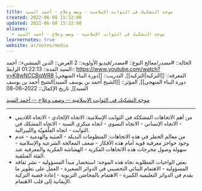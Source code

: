 ```yaml
---
title: موجة التشكيك في الثوابت الإسلامية - وصف وعلاج - أحمد السيد
created: 2022-06-08 15:22:00
updated: 2022-06-08 15:22:00
aliases:
  - موجة التشكيك في الثوابت الإسلامية - وصف وعلاج - أحمد السيد
learnernotes: true
website: ar/notes/media
---
```


الحالة:: #مصدر/معالج
النوع:: #مصدر/فيديو
اﻷولوية:: 2
الغرض:: الدين
المنشيء:: أحمد السيد
المدة:: 01:22:13
الرابط:: <https://www.youtube.com/watch?v=K8wNCCBqWR8>
المعرفة:: [[التزكية|التزكية]],
التدريب:: [[دورة البناء المنهجي|دورة البناء المنهجي]],
المؤثر:: [[الشيخ أحمد بن يوسف السيد|الشيخ أحمد بن يوسف السيد]],
تاريخ اﻹكمال::  2022-06-08

[موجة التشكيك في الثوابت الإسلامية -- وصف وعلاج -- أحمد السيد](https://www.youtube.com/watch?v=K8wNCCBqWR8)

---

- من أهم الاتجاهات المشككة في الثوابت الإسلامية: الاتجاه الإلحادي - الاتجاه اللاديني - الاتجاه الإنساني - الاتجاه النسوي - اتجاه منكري السنة - الاتجاه المشكك في الثوابت - اتجاه العِلْمَويّة والليبرالية.
- من معالم الخطر في هذه الاتجاهات: المنظومات البديلة - العبثية والهدمية - عدم وجود حواجز معرفية قوية أمام هذه الأفكار - ضعف المعالجة الشرعية والإسلامية - سهولة وصول مخرجات هذه الاتجاهات الفكرية - الهشاشة الفكرية والمعرفية عند الفئة المتلقية.
- بعض الواجبات المطلوبة تجاه هذه الموجة: استحضار مبدأ المسؤولية - نشر ثقافة المسؤولية - الاهتمام البنائي التحصيني في الدوائر الصغيرة - العمل على تطوير ما يقدم في الدوائر التعليمية الكبيرة - الاهتمام بالمحاضن التربوية - إعادة قضية التزكية الإيمانية إلى قلب الاهتمام.
